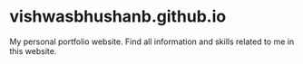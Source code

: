 # vishwasbhushanb.github.io

My personal portfolio website.
Find all information and skills related to me in this website.
